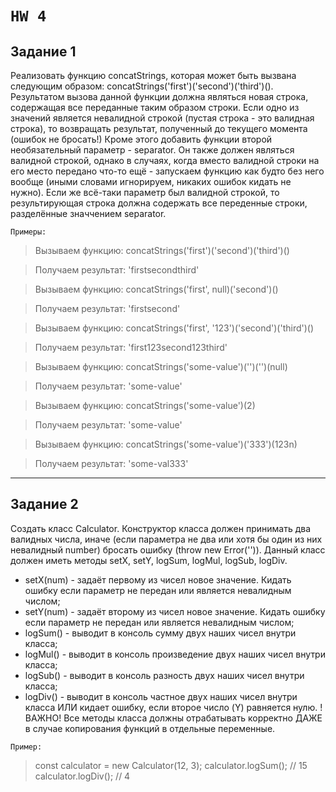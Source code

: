 # `HW 4`

## Задание 1

Реализовать функцию concatStrings, которая может быть вызвана следующим образом: concatStrings('first')('second')('third')().
Результатом вызова данной функции должна являться новая строка, содержащая все переданные таким образом строки.
Если одно из значений является невалидной строкой (пустая строка - это валидная строка), то возвращать результат, полученный до текущего момента (ошибок не бросать!)
Кроме этого добавить функции второй необязательный параметр - separator. Он также должен являться валидной строкой, однако в случаях, когда вместо валидной строки на его место передано что-то ещё - запускаем функцию как будто без него вообще (иными словами игнорируем, никаких ошибок кидать не нужно). Если же всё-таки параметр был валидной строкой, то результирующая строка должна содержать все переденные строки, разделённые значчением separator.

`Примеры:`

> Вызываем функцию: concatStrings('first')('second')('third')()

> Получаем результат: 'firstsecondthird'

> Вызываем функцию: concatStrings('first', null)('second')()

> Получаем результат: 'firstsecond'

> Вызываем функцию: concatStrings('first', '123')('second')('third')()

> Получаем результат: 'first123second123third'

> Вызываем функцию: concatStrings('some-value')('')('')(null)

> Получаем результат: 'some-value'

> Вызываем функцию: concatStrings('some-value')(2)

> Получаем результат: 'some-value'

> Вызываем функцию: concatStrings('some-value')('333')(123n)

> Получаем результат: 'some-val333'

<hr>

## Задание 2

Создать класс Calculator. Конструктор класса должен принимать два валидных числа, иначе (если параметра не два или хотя бы один из них невалидный number) бросать ошибку (throw new Error('')). Данный класс должен иметь методы setX, setY, logSum, logMul, logSub, logDiv.

- setX(num) - задаёт первому из чисел новое значение. Кидать ошибку если параметр не передан или является невалидным числом;
- setY(num) - задаёт второму из чисел новое значение. Кидать ошибку если параметр не передан или является невалидным числом;
- logSum() - выводит в консоль сумму двух наших чисел внутри класса;
- logMul() - выводит в консоль произведение двух наших чисел внутри класса;
- logSub() - выводит в консоль разность двух наших чисел внутри класса;
- logDiv() - выводит в консоль частное двух наших чисел внутри класса ИЛИ кидает ошибку, если второе число (Y) равняется нулю.
  !ВАЖНО! Все методы класса должны отрабатывать корректно ДАЖЕ в случае копирования функций в отдельные переменные.

`Пример:`

> const calculator = new Calculator(12, 3);
> calculator.logSum(); // 15
> calculator.logDiv(); // 4
